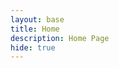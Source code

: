 ```yaml
---
layout: base
title: Home 
description: Home Page
hide: true
---
```

<html lang="en">
<head>
    <meta charset="UTF-8">
    <meta name="viewport" content="width=device-width, initial-scale=1.0">
    <title>My GitHub Page</title>
    <style>
        nav ul {
            list-style-type: none;
            margin: 0;
            padding: 0;
            overflow: hidden;
            background-color: #15935d;
            position: relative;
            z-index: 100;
        }

        nav li {
            float: left;
            position: relative;
        }

        nav li a {
            display: block;
            color: white;
            text-align: center;
            padding: 14px 16px;
            text-decoration: none;
            transition: all 0.3s ease;
            font-weight: bold;
        }

        nav li a:hover {
            background-color: #155f91;
            transform: scale(1.1);
        }

        /* Submenu CSS */
        nav ul ul {
            display: none;
            position: absolute;
            background-color: #155f91;
            top: 100%;
            left: 0;
            box-shadow: 0px 8px 16px rgba(0, 0, 0, 0.2);
            opacity: 0;
            transition: all 0.3s ease;
        }

        nav ul li:hover > ul {
            display: block;
            opacity: 1;
            transform: translateY(10px);
        }

        nav ul ul li {
            float: none;
            position: relative;
        }

        nav ul ul a {
            padding: 10px 16px;
        }

        /* Add transition effect to submenu items */
        nav ul ul li a:hover {
            background-color: #15935d;
            transform: translateX(10px);
        }

        /* Adding hover effects and shadow to GIF */
        img {
            transition: transform 0.3s ease;
            border-radius: 12px;
            box-shadow: 0px 4px 8px rgba(0, 0, 0, 0.1);
        }

        img:hover {
            transform: scale(1.05);
        }

        /* Spotify iframe effects */
        iframe {
            box-shadow: 0px 4px 8px rgba(0, 0, 0, 0.1);
            transition: transform 0.3s ease;
        }

        iframe:hover {
            transform: scale(1.03);
        }

        /* Adding a cool hover effect for menu links */
        nav li a:before {
            content: '';
            position: absolute;
            width: 100%;
            height: 4px;
            background-color: white;
            bottom: 0;
            left: 0;
            transform: scaleX(0);
            transform-origin: bottom right;
            transition: transform 0.3s ease-out;
        }

        nav li a:hover:before {
            transform: scaleX(1);
            transform-origin: bottom left;
        }

    </style>
</head>
<body>
<nav>
    <ul>
        <li><a href="#">Notebooks</a>        
            <ul>
                <li><a href="http://127.0.0.1:4100/gabi_2025/interests/">My interests</a></li>
                <li><a href="http://127.0.0.1:4100/gabi_2025/process/">Sprint 1 Summary</a></li>
                <li><a href="http://127.0.0.1:4100/gabi_2025/java_cell/">Java Cell</a></li>
            </ul>
        <li><a href="#">Games</a>
            <ul>
                <li><a href="http://127.0.0.1:4100/gabi_2025/counter/">Cookie Counter</a></li>
                <li><a href="http://127.0.0.1:4100/gabi_2025/calculator/">Binary Calculator</a></li>
                <li><a href="http://127.0.0.1:4100/gabi_2025/snake/">Snake Game</a></li>
            </ul>
        </li>
        <li><a href="https://gabrielac07.github.io/gabi_2025/sprint2/">Big Idea 3</a>
        </li>
         </li>
        <li><a href="https://gabrielac07.github.io/gabi_2025/sprint3/">Sprint 3</a>
        </li>
         <li><a href="https://gabrielac07.github.io/gabi_2025/2018_MCQ/">AP Classroom 2018 MCQ</a>
        </li>
        <li><a href="https://gabrielac07.github.io/gabi_2025/extra_credit/">Student Panel Extra Credit</a>
        </li>
        <li><a href="https://gabrielac07.github.io/gabi_2025/real_PPR/">PPR</a>
        </li>
        <li><a href="https://gabrielac07.github.io/gabi_2025/big_idea1/">Big Idea 1</a>
        </li>
        <li><a href="https://gabrielac07.github.io/gabi_2025/final/">Final Retrospective</a>
        </li>
    </ul>
</nav>

<br><br><br>
<img src="https://media0.giphy.com/media/XuL4Zlq33sCTC/giphy.gif?cid=6c09b952roqx9x1uhiur86tdfrwrq0q7egmey7t2b4mz51p1&ep=v1_gifs_search&rid=giphy.gif&ct=s" alt="mario">

<iframe style="border-radius:12px" src="https://open.spotify.com/embed/playlist/5XOGgDmdRe2CUHruz2l9TM?utm_source=generator&theme=0" width="100%" height="352" frameBorder="0" allowfullscreen="" allow="autoplay; clipboard-write; encrypted-media; fullscreen; picture-in-picture" loading="lazy"></iframe>

</body>
</html>
